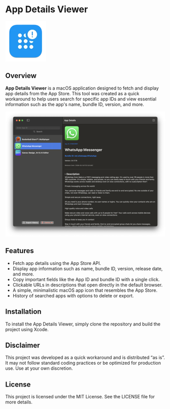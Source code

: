 # App Details Viewer

![App Icon](https://github.com/ezefranca/BundleFinder/blob/main/BundleFinder/Assets.xcassets/AppIcon.appiconset/128-mac.png?raw=true)

## Overview

**App Details Viewer** is a macOS application designed to fetch and display app details from the App Store. This tool was created as a quick workaround to help users search for specific app IDs and view essential information such as the app's name, bundle ID, version, and more.

![Screenshot](https://github.com/ezefranca/BundleFinder/blob/main/BundleFinder/Screenshot.png?raw=true)

## Features

- Fetch app details using the App Store API.
- Display app information such as name, bundle ID, version, release date, and more.
- Copy important fields like the App ID and bundle ID with a single click.
- Clickable URLs in descriptions that open directly in the default browser.
- A simple, minimalistic macOS app icon that resembles the App Store.
- History of searched apps with options to delete or export.

## Installation

To install the App Details Viewer, simply clone the repository and build the project using Xcode.

## Disclaimer

This project was developed as a quick workaround and is distributed “as is”. It may not follow standard coding practices or be optimized for production use. Use at your own discretion.

## License

This project is licensed under the MIT License. See the LICENSE file for more details.


